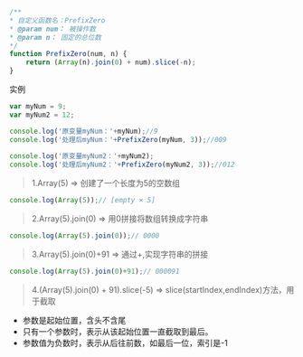 ```javascript
/**
* 自定义函数名：PrefixZero
* @param num： 被操作数
* @param n： 固定的总位数
*/
function PrefixZero(num, n) {
    return (Array(n).join(0) + num).slice(-n);
}
```

实例

```javascript
var myNum = 9;
var myNum2 = 12;

console.log('原变量myNum：'+myNum);//9
console.log('处理后myNum：'+PrefixZero(myNum, 3));//009
 
console.log('原变量myNum2：'+myNum2);
console.log('处理后myNum2：'+PrefixZero(myNum2, 3));//012
```



>1.Array(5) => 创建了一个长度为5的空数组

```javascript
console.log(Array(5));// [empty × 5]
```

>2.Array(5).join(0) => 用0拼接将数组转换成字符串


```javascript
console.log(Array(5).join(0));// 0000
```

>3.Array(5).join(0)+91 => 通过+,实现字符串的拼接

```javascript
console.log(Array(5).join(0)+91);// 000091
```
>4.(Array(5).join(0) + 91).slice(-5) => slice(startIndex,endIndex)方法，用于截取

- 参数是起始位置，含头不含尾
- 只有一个参数时，表示从该起始位置一直截取到最后。
- 参数值为负数时，表示从后往前数，如最后一位，索引是-1

